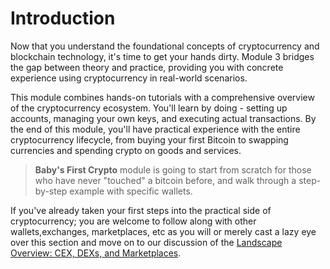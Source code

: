 # Introduction

Now that you understand the foundational concepts of cryptocurrency and blockchain technology, it's time to get your hands dirty. Module 3 bridges the gap between theory and practice, providing you with concrete experience using cryptocurrency in real-world scenarios.

This module combines hands-on tutorials with a comprehensive overview of the cryptocurrency ecosystem. You'll learn by doing - setting up accounts, managing your own keys, and executing actual transactions. By the end of this module, you'll have practical experience with the entire cryptocurrency lifecycle, from buying your first Bitcoin to swapping currencies and spending crypto on goods and services.

> **Baby's First Crypto** module is going to start from scratch for those who have never "touched" a bitcoin before, and walk through a step-by-step example with specific wallets. 

If you've already taken your first steps into the practical side of cryptocurrency; you are welcome to follow along with other wallets,exchanges, marketplaces, etc as you will or merely cast a lazy eye over this section and move on to our discussion of the [Landscape Overview: CEX, DEXs, and Marketplaces](#landscape-overview-cex-dexs-and-marketplaces).

